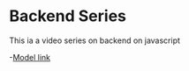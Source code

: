# Backend Series

This ia a video series on backend on javascript

-[Model link](https://app.eraser.io/workspace/YtPqZ1VogxGy1jzIDkzj)